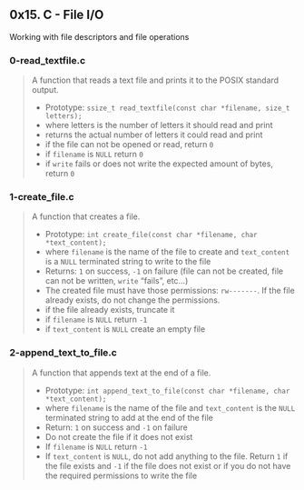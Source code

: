 ## 0x15. C - File I/O
Working with file descriptors and file operations

### 0-read_textfile.c
> A function that reads a text file and prints it to the POSIX standard output.
> * Prototype: `ssize_t read_textfile(const char *filename, size_t letters);`
> * where letters is the number of letters it should read and print
> * returns the actual number of letters it could read and print
> * if the file can not be opened or read, return `0`
> * if `filename` is `NULL` return `0`
> * if `write` fails or does not write the expected amount of bytes, return `0`

### 1-create_file.c
> A function that creates a file.
> * Prototype: `int create_file(const char *filename, char *text_content);`
> * where `filename` is the name of the file to create and `text_content` is a `NULL` terminated string to write to the file
> * Returns: `1` on success, `-1` on failure (file can not be created, file can not be written, `write` “fails”, etc…)
> * The created file must have those permissions: `rw-------`. If the file already exists, do not change the permissions.
> * if the file already exists, truncate it
> * if `filename` is `NULL` return `-1`
> * if `text_content` is `NULL` create an empty file

### 2-append_text_to_file.c
> A function that appends text at the end of a file.
> * Prototype: `int append_text_to_file(const char *filename, char *text_content);`
> * where `filename` is the name of the file and `text_content` is the `NULL` terminated string to add at the end of the file
> * Return: `1` on success and `-1` on failure
> * Do not create the file if it does not exist
> * If `filename` is `NULL` return `-1`
> * If `text_content` is `NULL`, do not add anything to the file. Return `1` if the file exists and `-1` 
if the file does not exist or if you do not have the required permissions to write the file


